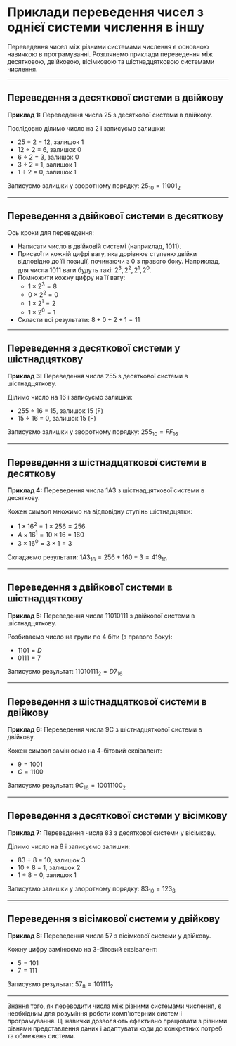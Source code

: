 # Приклади переведення чисел з однієї системи числення в іншу

Переведення чисел між різними системами числення є основною навичкою в програмуванні. Розглянемо приклади переведення між десятковою, двійковою, вісімковою та шістнадцятковою системами числення.

---

## Переведення з десяткової системи в двійкову

**Приклад 1:** Переведення числа 25 з десяткової системи в двійкову.

Послідовно ділимо число на 2 і записуємо залишки:

* 25 ÷ 2 = 12, залишок 1
* 12 ÷ 2 = 6, залишок 0
* 6 ÷ 2 = 3, залишок 0
* 3 ÷ 2 = 1, залишок 1
* 1 ÷ 2 = 0, залишок 1

Записуємо залишки у зворотному порядку:
$25_{10} = 11001_2$

---

## Переведення з двійкової системи в десяткову

Ось кроки для переведення:

* Написати число в двійковій системі (наприклад, 1011).
* Присвоїти кожній цифрі вагу, яка дорівнює ступеню двійки відповідно до її позиції, починаючи з 0 з правого боку. Наприклад, для числа 1011 ваги будуть такі: $2^3, 2^2, 2^1, 2^0$.
* Помножити кожну цифру на її вагу:
  * $1 \times 2^3 = 8$
  * $0 \times 2^2 = 0$
  * $1 \times 2^1 = 2$
  * $1 \times 2^0 = 1$
* Скласти всі результати:
  $8 + 0 + 2 + 1 = 11$

---

## Переведення з десяткової системи у шістнадцяткову

**Приклад 3:** Переведення числа 255 з десяткової системи в шістнадцяткову.

Ділимо число на 16 і записуємо залишки:

* 255 ÷ 16 = 15, залишок 15 (F)
* 15 ÷ 16 = 0, залишок 15 (F)

Записуємо залишки у зворотному порядку:
$255_{10} = FF_{16}$

---

## Переведення з шістнадцяткової системи в десяткову

**Приклад 4:** Переведення числа 1A3 з шістнадцяткової системи в десяткову.

Кожен символ множимо на відповідну ступінь шістнадцятки:

* $1 \times 16^2 = 1 \times 256 = 256$
* $A \times 16^1 = 10 \times 16 = 160$
* $3 \times 16^0 = 3 \times 1 = 3$

Складаємо результати:
$1A3_{16} = 256 + 160 + 3 = 419_{10}$

---

## Переведення з двійкової системи в шістнадцяткову

**Приклад 5:** Переведення числа 11010111 з двійкової системи в шістнадцяткову.

Розбиваємо число на групи по 4 біти (з правого боку):

* $1101 = D$
* $0111 = 7$

Записуємо результат:
$11010111_2 = D7_{16}$

---

## Переведення з шістнадцяткової системи в двійкову

**Приклад 6:** Переведення числа 9C з шістнадцяткової системи в двійкову.

Кожен символ замінюємо на 4-бітовий еквівалент:

* $9 = 1001$
* $C = 1100$

Записуємо результат:
$9C_{16} = 10011100_2$

---

## Переведення з десяткової системи у вісімкову

**Приклад 7:** Переведення числа 83 з десяткової системи у вісімкову.

Ділимо число на 8 і записуємо залишки:

* 83 ÷ 8 = 10, залишок 3
* 10 ÷ 8 = 1, залишок 2
* 1 ÷ 8 = 0, залишок 1

Записуємо залишки у зворотному порядку:
$83_{10} = 123_8$

---

## Переведення з вісімкової системи у двійкову

**Приклад 8:** Переведення числа 57 з вісімкової системи у двійкову.

Кожну цифру замінюємо на 3-бітовий еквівалент:

* $5 = 101$
* $7 = 111$

Записуємо результат:
$57_8 = 101111_2$

---

Знання того, як переводити числа між різними системами числення, є необхідним для розуміння роботи комп'ютерних систем і програмування. Ці навички дозволяють ефективно працювати з різними рівнями представлення даних і адаптувати коди до конкретних потреб та обмежень системи.
